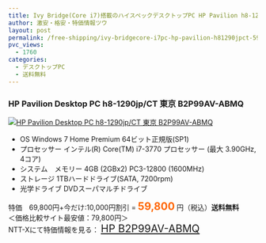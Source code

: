 ```yaml
---
title: Ivy Bridge(Core i7)搭載のハイスペックデスクトップPC HP Pavilion h8-1290jp/CT 特価59800円！送料無料！
author: 激安・格安・特価情報ツウ
layout: post
permalink: /free-shipping/ivy-bridgecore-i7pc-hp-pavilion-h81290jpct-59800.html
pvc_views:
  - 1760
categories:
  - デスクトップPC
  - 送料無料
---
```

### HP Pavilion Desktop PC h8-1290jp/CT 東京 B2P99AV-ABMQ

<div class="img-bg2 img_L">
  <a href="http://px.a8.net/svt/ejp?a8mat=ZYP6S+8IMA3E+S1Q+BWGDT&a8ejpredirect=http://nttxstore.jp/_II_HP14015715" target="_blank" title="HP Pavilion Desktop PC h8-1290jp/CT 東京 B2P99AV-ABMQ"><img src="http://i0.wp.com/image.nttxstore.jp/l2_images/H/HP/HP14015715.jpg?resize=120%2C120" border="0" alt="HP Pavilion Desktop PC h8-1290jp/CT 東京 B2P99AV-ABMQ" style="border: 0pt none;" data-recalc-dims="1" /></a>
</div>

<!--more-->

  * OS Windows 7 Home Premium 64ビット正規版(SP1)
  * プロセッサー インテル(R) Core(TM) i7-3770 プロセッサー (最大 3.90GHz, 4コア)
  * システム　メモリー 4GB (2GBx2) PC3-12800 (1600MHz)
  * ストレージ 1TBハードドライブ(SATA, 7200rpm)
  * 光学ドライブ DVDスーパマルチドライブ

特価　69,800円+今だけ:10,000円割引 = <span style="color: #ff6600; font-size: 150%;"><strong>59,800</strong></span> 円（税込）**送料無料**  
＜価格比較サイト最安値：79,800円＞  
NTT-Xにて特価情報を見る： <span style="font-size: 150%;"><a href="http://px.a8.net/svt/ejp?a8mat=ZYP6S+8IMA3E+S1Q+BWGDT&a8ejpredirect=http://nttxstore.jp/_II_HP14015715" target="_blank">HP B2P99AV-ABMQ</a></span>